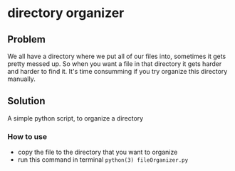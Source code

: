 # directory organizer

## Problem
We all have a directory where we put all of our files into, sometimes it gets pretty messed up. So when you want a file in that directory it gets harder and harder to find it. 
It's time consumming if you try organize this directory manually.

## Solution
A simple python script, to organize a directory 

### How to use 

* copy the file to the directory that you want to organize
* run this command in terminal ```python(3) fileOrganizer.py```
